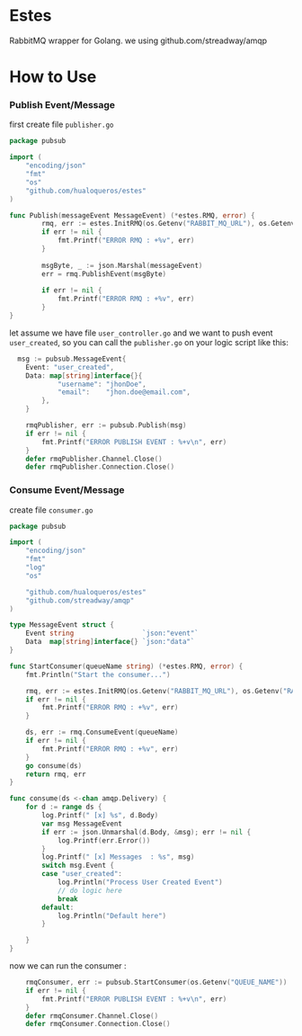 # Estes
RabbitMQ wrapper for Golang. we using github.com/streadway/amqp
# How to Use
### Publish Event/Message
first create file `publisher.go` 
```go
package pubsub

import (
	"encoding/json"
	"fmt"
	"os"
	"github.com/hualoqueros/estes"
)

func Publish(messageEvent MessageEvent) (*estes.RMQ, error) {
        rmq, err := estes.InitRMQ(os.Getenv("RABBIT_MQ_URL"), os.Getenv("RABBIT_MQ_EXCHANGE"))
    	if err != nil {
    		fmt.Printf("ERROR RMQ : +%v", err)
    	}
    
    	msgByte, _ := json.Marshal(messageEvent)
    	err = rmq.PublishEvent(msgByte)
    
    	if err != nil {
    		fmt.Printf("ERROR RMQ : +%v", err)
    	}
}
```
let assume we have file `user_controller.go` and we want to push event `user_created`, so you can call the `publisher.go` on your logic script  like this:
```go
  msg := pubsub.MessageEvent{
	Event: "user_created",
	Data: map[string]interface{}{
	        "username": "jhonDoe",
	 		"email":    "jhon.doe@email.com",
	    },
	}

	rmqPublisher, err := pubsub.Publish(msg)
	if err != nil {
	 	fmt.Printf("ERROR PUBLISH EVENT : %+v\n", err)
    }
	defer rmqPublisher.Channel.Close()
	defer rmqPublisher.Connection.Close()
```

### Consume Event/Message
create file `consumer.go`
```go
package pubsub

import (
	"encoding/json"
	"fmt"
	"log"
	"os"

	"github.com/hualoqueros/estes"
	"github.com/streadway/amqp"
)

type MessageEvent struct {
	Event string                 `json:"event"`
	Data  map[string]interface{} `json:"data"`
}

func StartConsumer(queueName string) (*estes.RMQ, error) {
	fmt.Println("Start the consumer...")

	rmq, err := estes.InitRMQ(os.Getenv("RABBIT_MQ_URL"), os.Getenv("RABBIT_MQ_EXCHANGE"))
	if err != nil {
		fmt.Printf("ERROR RMQ : +%v", err)
	}

	ds, err := rmq.ConsumeEvent(queueName)
	if err != nil {
		fmt.Printf("ERROR RMQ : +%v", err)
	}
	go consume(ds)
	return rmq, err
}

func consume(ds <-chan amqp.Delivery) {
	for d := range ds {
		log.Printf(" [x] %s", d.Body)
		var msg MessageEvent
		if err := json.Unmarshal(d.Body, &msg); err != nil {
			log.Printf(err.Error())
		}
		log.Printf(" [x] Messages  : %s", msg)
		switch msg.Event {
		case "user_created":
			log.Println("Process User Created Event")
			// do logic here
			break
		default:
			log.Println("Default here")
		}

	}
}
```

now we can run the consumer :
```go
	rmqConsumer, err := pubsub.StartConsumer(os.Getenv("QUEUE_NAME"))
	if err != nil {
		fmt.Printf("ERROR PUBLISH EVENT : %+v\n", err)
	}
	defer rmqConsumer.Channel.Close()
	defer rmqConsumer.Connection.Close()
```

